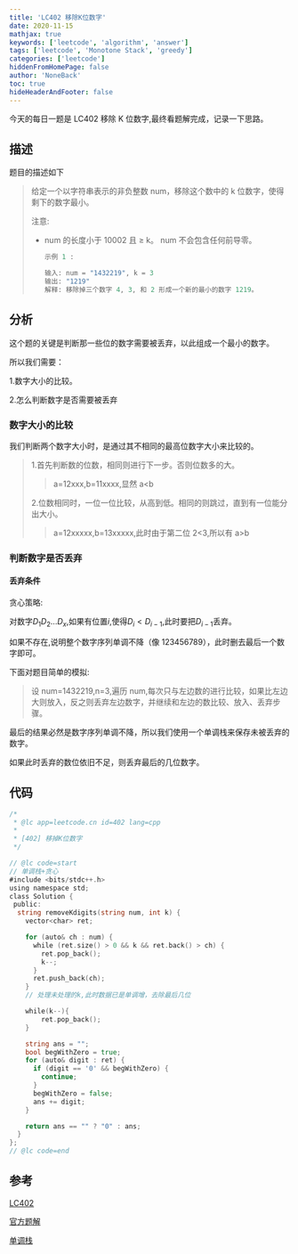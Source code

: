 ```yaml
---
title: 'LC402 移除K位数字'
date: 2020-11-15
mathjax: true
keywords: ['leetcode', 'algorithm', 'answer']
tags: ['leetcode', 'Monotone Stack', 'greedy']
categories: ['leetcode']
hiddenFromHomePage: false
author: 'NoneBack'
toc: true
hideHeaderAndFooter: false
---
```


今天的每日一题是 LC402 移除 K 位数字,最终看题解完成，记录一下思路。

## 描述

题目的描述如下

> 给定一个以字符串表示的非负整数 num，移除这个数中的 k 位数字，使得剩下的数字最小。
>
> 注意:
>
> - num 的长度小于 10002 且 ≥ k。
>   num 不会包含任何前导零。
>
>   ```go
>   示例 1 :
>
>   输入: num = "1432219", k = 3
>   输出: "1219"
>   解释: 移除掉三个数字 4, 3, 和 2 形成一个新的最小的数字 1219。
>   ```

## 分析

这个题的关键是判断那一些位的数字需要被丢弃，以此组成一个最小的数字。

所以我们需要：

1.数字大小的比较。

2.怎么判断数字是否需要被丢弃

### 数字大小的比较

我们判断两个数字大小时，是通过其不相同的最高位数字大小来比较的。

> 1.首先判断数的位数，相同则进行下一步。否则位数多的大。
>
> > a=12xxx,b=11xxxx,显然 a<b
>
> 2.位数相同时，一位一位比较，从高到低。相同的则跳过，直到有一位能分出大小。
>
> > a=12xxxxx,b=13xxxxx,此时由于第二位 2<3,所以有 a>b

### 判断数字是否丢弃

#### 丢弃条件

贪心策略:

对数字$D_1D_2...D_x$,如果有位置$i$,使得$D_i<D_{i-1}$,此时要把$D_{i-1}$丢弃。

如果不存在,说明整个数字序列单调不降（像 123456789），此时删去最后一个数字即可。

下面对题目简单的模拟:

> 设 num=1432219,n=3,遍历 num,每次只与左边数的进行比较，如果比左边大则放入，反之则丢弃左边数字，并继续和左边的数比较、放入、丢弃步骤。

最后的结果必然是数字序列单调不降，所以我们使用一个单调栈来保存未被丢弃的数字。

如果此时丢弃的数位依旧不足，则丢弃最后的几位数字。

## 代码

```go
/*
 * @lc app=leetcode.cn id=402 lang=cpp
 *
 * [402] 移掉K位数字
 */

// @lc code=start
// 单调栈+贪心
#include <bits/stdc++.h>
using namespace std;
class Solution {
 public:
  string removeKdigits(string num, int k) {
    vector<char> ret;

    for (auto& ch : num) {
      while (ret.size() > 0 && k && ret.back() > ch) {
        ret.pop_back();
        k--;
      }
      ret.push_back(ch);
    }
    // 处理未处理的k,此时数据已是单调增，去除最后几位

    while(k--){
        ret.pop_back();
    }

    string ans = "";
    bool begWithZero = true;
    for (auto& digit : ret) {
      if (digit == '0' && begWithZero) {
        continue;
      }
      begWithZero = false;
      ans += digit;
    }

    return ans == "" ? "0" : ans;
  }
};
// @lc code=end
```

## 参考

[LC402](https://leetcode-cn.com/problems/remove-k-digits)

[官方题解](https://leetcode-cn.com/problems/remove-k-digits/solution/yi-diao-kwei-shu-zi-by-leetcode-solution/)

[单调栈](https://oi-wiki.org/ds/monotonous-stack/)
